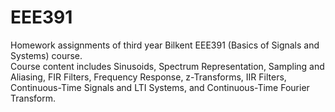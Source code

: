 # EEE391
Homework assignments of third year Bilkent EEE391 (Basics of Signals and Systems) course.  
Course content includes Sinusoids, Spectrum Representation, Sampling and Aliasing, FIR Filters, Frequency Response, z-Transforms, IIR Filters, Continuous-Time Signals and LTI Systems, and Continuous-Time Fourier Transform.  
